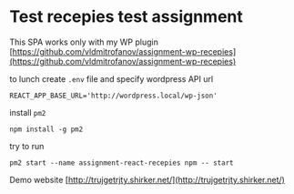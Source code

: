 # Test recepies test assignment

This SPA works only with my WP plugin [https://github.com/vldmitrofanov/assignment-wp-recepies](https://github.com/vldmitrofanov/assignment-wp-recepies)

to lunch create `.env` file and specify wordpress API url

```
REACT_APP_BASE_URL='http://wordpress.local/wp-json'
```

install `pm2`

```
npm install -g pm2
```

try to run

```
pm2 start --name assignment-react-recepies npm -- start
```

Demo website [http://trujgetrjty.shirker.net/](http://trujgetrjty.shirker.net/)